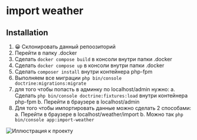 # import weather

## Installation

1. 😀 Склонировать данный репоозиторий
2. Перейти в папку .docker
3. Сделать ```docker compose build``` в консоли внутри папки .docker
4. Сделать ```docker compose up``` в консоли внутри папки .docker
5. Сделать ```composer install``` внутри контейнера php-fpm
6. Выполняем все миграции ```php bin/console doctrine:migrations:migrate```
7. для того чтобы попасть в админку по localhost/admin нужно:
    a. Сделать ```php bin/console doctrine:fixtures:load``` внутри контейнера php-fpm
    b. Перейти в браузере в localhost/admin
8. Для того чтобы импортировать данные можно сделать 2 способами:
    a. Перейти в браузере в localhost/weather/import
    b. Можно так ```php bin/console app:import-weather```

![Иллюстрация к проекту](https://img001.prntscr.com/file/img001/yeogF1HNTMKSatcM1QSBIw.png)